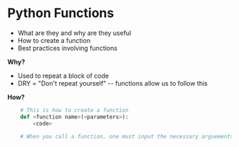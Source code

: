 # Python Functions
- What are they and why are they useful
- How to create a function
- Best practices involving functions

**Why?**
- Used to repeat a block of code
- DRY = "Don't repeat yourself" -- functions allow us to follow this

**How?**
```python
    # This is how to create a function
    def <function name>(<parameters>):
        <code>

    # When you call a function, one must input the necessary arguements it needs to run
    
```

